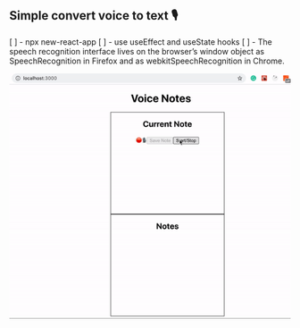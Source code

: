 ## Simple convert voice to text 🎙️

[ ] - npx new-react-app
[ ] - use useEffect and useState hooks
[ ] - The speech recognition interface lives on the browser’s window object as SpeechRecognition in Firefox and as webkitSpeechRecognition in Chrome.

![](ezgif.com-video-to-gif.gif)
